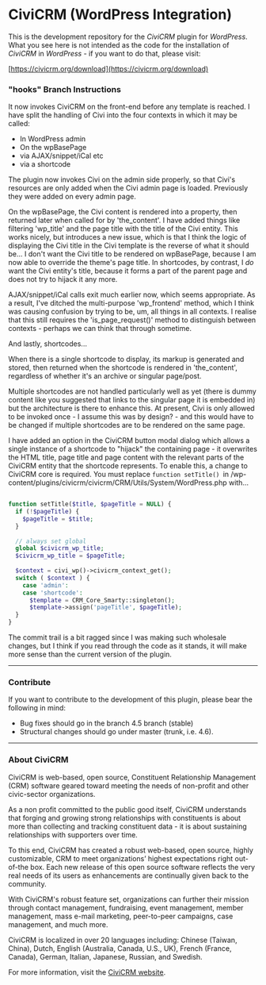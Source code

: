 CiviCRM (WordPress Integration)
===============================

This is the development repository for the *CiviCRM* plugin for *WordPress*. What you see here is not intended as the code for the installation of *CiviCRM* in *WordPress* - if you want to do that, please visit:

[https://civicrm.org/download](https://civicrm.org/download)

### "hooks" Branch Instructions ###

It now invokes CiviCRM on the front-end before any template is reached. I have split the handling of Civi into the four contexts in which it may be called: 

* In WordPress admin 
* On the wpBasePage 
* via AJAX/snippet/iCal etc 
* via a shortcode 

The plugin now invokes Civi on the admin side properly, so that Civi's resources are only added when the Civi admin page is loaded. Previously they were added on every admin page. 

On the wpBasePage, the Civi content is rendered into a property, then returned later when called for by 'the_content'. I have added things like filtering 'wp_title' and the page title with the title of the Civi entity. This works nicely, but introduces a new issue, which is that I think the logic of displaying the Civi title in the Civi template is the reverse of what it should be... I don't want the Civi title to be rendered on wpBasePage, because I am now able to override the theme's page title. In shortcodes, by contrast, I *do* want the Civi entity's title, because it forms a part of the parent page and does not try to hijack it any more. 

AJAX/snippet/iCal calls exit much earlier now, which seems appropriate. As a result, I've ditched the multi-purpose 'wp_frontend' method, which I think was causing confusion by trying to be, um, all things in all contexts. I realise that this still requires the 'is_page_request()' method to distinguish between contexts - perhaps we can think that through sometime. 

And lastly, shortcodes... 

When there is a single shortcode to display, its markup is generated and stored, then returned when the shortcode is rendered in 'the_content', regardless of whether it's an archive or singular page/post. 

Multiple shortcodes are not handled particularly well as yet (there is dummy content like you suggested that links to the singular page it is embedded in) but the architecture is there to enhance this. At present, Civi is only allowed to be invoked once - I assume this was by design? - and this would have to be changed if multiple shortcodes are to be rendered on the same page.

I have added an option in the CiviCRM button modal dialog which allows a single instance of a shortcode to "hijack" the containing page - it overwrites the HTML title, page title and page content with the relevant parts of the CiviCRM entity that the shortcode represents. To enable this, a change to CiviCRM core is required. You must replace `function setTitle() `in /wp-content/plugins/civicrm/civicrm/CRM/Utils/System/WordPress.php with...

```php

function setTitle($title, $pageTitle = NULL) {
  if (!$pageTitle) {
    $pageTitle = $title;
  }
    
  // always set global
  global $civicrm_wp_title;
  $civicrm_wp_title = $pageTitle;
  
  $context = civi_wp()->civicrm_context_get();
  switch ( $context ) {
    case 'admin':
    case 'shortcode':
      $template = CRM_Core_Smarty::singleton();
      $template->assign('pageTitle', $pageTitle);
  }
}

```

The commit trail is a bit ragged since I was making such wholesale changes, but I think if you read through the code as it stands, it will make more sense than the current version of the plugin.

----
### Contribute ###

If you want to contribute to the development of this plugin, please bear the following in mind:

* Bug fixes should go in the branch 4.5 branch (stable)* Structural changes should go under master (trunk, i.e. 4.6).

----
### About CiviCRM ###
CiviCRM is web-based, open source, Constituent Relationship Management (CRM) software geared toward meeting the needs of non-profit and other civic-sector organizations.

As a non profit committed to the public good itself, CiviCRM understands that forging and growing strong relationships with constituents is about more than collecting and tracking constituent data - it is about sustaining relationships with supporters over time.

To this end, CiviCRM has created a robust web-based, open source, highly customizable, CRM to meet organizations’ highest expectations right out-of-the box. Each new release of this open source software reflects the very real needs of its users as enhancements are continually given back to the community.

With CiviCRM's robust feature set, organizations can further their mission through contact management, fundraising, event management, member management, mass e-mail marketing, peer-to-peer campaigns, case management, and much more.

CiviCRM is localized in over 20 languages including: Chinese (Taiwan, China), Dutch, English (Australia, Canada, U.S., UK), French (France, Canada), German, Italian, Japanese, Russian, and Swedish.

For more information, visit the [CiviCRM website](https://civicrm.org).